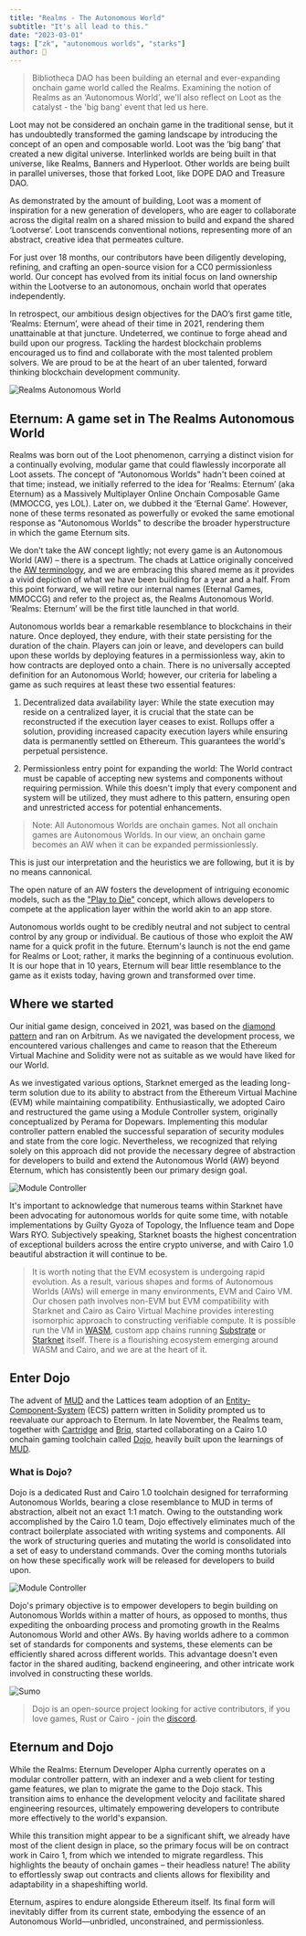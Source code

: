 ```yaml
---
title: "Realms - The Autonomous World"
subtitle: "It's all lead to this."
date: "2023-03-01"
tags: ["zk", "autonomous worlds", "starks"]
author: 🍞
---
```


> Bibliotheca DAO has been building an eternal and ever-expanding onchain game world called the Realms. Examining the notion of Realms as an ‘Autonomous World’, we'll also reflect on Loot as the catalyst - the 'big bang' event that led us here.

Loot may not be considered an onchain game in the traditional sense, but it has undoubtedly transformed the gaming landscape by introducing the concept of an open and composable world. Loot was the ‘big bang’ that created a new digital universe. Interlinked worlds are being built in that universe, like Realms, Banners and Hyperloot. Other worlds are being built in parallel universes, those that forked Loot, like DOPE DAO and Treasure DAO.

As demonstrated by the amount of building, Loot was a moment of inspiration for a new generation of developers, who are eager to collaborate across the digital realm on a shared mission to build and expand the shared ‘Lootverse’. Loot transcends conventional notions, representing more of an abstract, creative idea that permeates culture.

For just over 18 months, our contributors have been diligently developing, refining, and crafting an open-source vision for a CC0 permissionless world. Our concept has evolved from its initial focus on land ownership within the Lootverse to an autonomous, onchain world that operates independently.

In retrospect, our ambitious design objectives for the DAO’s first game title, ‘Realms: Eternum’, were ahead of their time in 2021, rendering them unattainable at that juncture. Undeterred, we continue to forge ahead and build upon our progress. Tackling the hardest blockchain problems encouraged us to find and collaborate with the most talented problem solvers. We are proud to be at the heart of an uber talented, forward thinking blockchain development community.

![Realms Autonomous World](/images/raw.png)

## Eternum: A game set in The Realms Autonomous World

Realms was born out of the Loot phenomenon, carrying a distinct vision for a continually evolving, modular game that could flawlessly incorporate all Loot assets. The concept of "Autonomous Worlds" hadn't been coined at that time; instead, we initially referred to the idea for ‘Realms: Eternum’ (aka Eternum) as a Massively Multiplayer Online Onchain Composable Game (MMOCCG, yes LOL). Later on, we dubbed it the ‘Eternal Game’. However, none of these terms resonated as powerfully or evoked the same emotional response as "Autonomous Worlds" to describe the broader hyperstructure in which the game Eternum sits.

We don't take the AW concept lightly; not every game is an Autonomous World (AW) – there is a spectrum. The chads at Lattice originally conceived the [AW terminology](https://0xparc.org/blog/autonomous-worlds), and we are embracing this shared meme as it provides a vivid depiction of what we have been building for a year and a half. From this point forward, we will retire our internal names (Eternal Games, MMOCCG) and refer to the project as, the Realms Autonomous World. ‘Realms: Eternum’ will be the first title launched in that world.

Autonomous worlds bear a remarkable resemblance to blockchains in their nature. Once deployed, they endure, with their state persisting for the duration of the chain. Players can join or leave, and developers can build upon these worlds by deploying features in a permissionless way, akin to how contracts are deployed onto a chain. There is no universally accepted definition for an Autonomous World; however, our criteria for labeling a game as such requires at least these two essential features:

1. Decentralized data availability layer: While the state execution may reside on a centralized layer, it is crucial that the state can be reconstructed if the execution layer ceases to exist. Rollups offer a solution, providing increased capacity execution layers while ensuring data is permanently settled on Ethereum. This guarantees the world's perpetual persistence.

2. Permissionless entry point for expanding the world: The World contract must be capable of accepting new systems and components without requiring permission. While this doesn't imply that every component and system will be utilized, they must adhere to this pattern, ensuring open and unrestricted access for potential enhancements.

> Note: All Autonomous Worlds are onchain games. Not all onchain games are Autonomous Worlds. In our view, an onchain game becomes an AW when it can be expanded permissionlessly.

This is just our interpretation and the heuristics we are following, but it is by no means cannonical.

The open nature of an AW fosters the development of intriguing economic models, such as the ["Play to Die"](https://loaf.coffee/posts/economic-hyperstructures) concept, which allows developers to compete at the application layer within the world akin to an app store.

Autonomous worlds ought to be credibly neutral and not subject to central control by any group or individual. Be cautious of those who exploit the AW name for a quick profit in the future. Eternum's launch is not the end game for Realms or Loot; rather, it marks the beginning of a continuous evolution. It is our hope that in 10 years, Eternum will bear little resemblance to the game as it exists today, having grown and transformed over time.

## Where we started

Our initial game design, conceived in 2021, was based on the [diamond pattern](https://eips.ethereum.org/EIPS/eip-2535) and ran on Arbitrum. As we navigated the development process, we encountered various challenges and came to reason that the Ethereum Virtual Machine and Solidity were not as suitable as we would have liked for our World.

As we investigated various options, Starknet emerged as the leading long-term solution due to its ability to abstract from the Ethereum Virtual Machine (EVM) while maintaining compatibility. Enthusiastically, we adopted Cairo and restructured the game using a Module Controller system, originally conceptualized by Perama for Dopewars. Implementing this modular controller pattern enabled the successful separation of security modules and state from the core logic. Nevertheless, we recognized that relying solely on this approach did not provide the necessary degree of abstraction for developers to build and extend the Autonomous World (AW) beyond Eternum, which has consistently been our primary design goal.

![Module Controller](/images/MC.png)

It's important to acknowledge that numerous teams within Starknet have been advocating for autonomous worlds for quite some time, with notable implementations by Guilty Gyoza of Topology, the Influence team and Dope Wars RYO. Subjectively speaking, Starknet boasts the highest concentration of exceptional builders across the entire crypto universe, and with Cairo 1.0 beautiful abstraction it will continue to be.

> It is worth noting that the EVM ecosystem is undergoing rapid evolution. As a result, various shapes and forms of Autonomous Worlds (AWs) will emerge in many environments, EVM and Cairo VM. Our chosen path involves non-EVM but EVM compatibility with Starknet and Cairo as Cairo Virtual Machine provides interesting isomorphic approach to constructing verifiable compute. It is possible run the VM in [WASM](https://github.com/lambdaclass/cairo-rs#webassembly-demo), custom app chains running [Substrate](https://github.com/keep-starknet-strange/madara) or [Starknet](https://www.starknet.io/en) itself. There is a flourishing ecosystem emerging around WASM and Cairo, and we are at the heart of it.

## Enter Dojo

The advent of [MUD](https://mud.dev/) and the Lattices team adoption of an [Entity-Component-System](https://github.com/SanderMertens/ecs-faq) (ECS) pattern written in Solidity prompted us to reevaluate our approach to Eternum. In late November, the Realms team, together with [Cartridge](https://cartridge.gg/) and [Briq](https://briq.construction/), started collaborating on a Cairo 1.0 onchain gaming toolchain called [Dojo](https://github.com/dojoengine/dojo), heavily built upon the learnings of [MUD](https://mud.dev/).

### What is Dojo?

Dojo is a dedicated Rust and Cairo 1.0 toolchain designed for terraforming Autonomous Worlds, bearing a close resemblance to MUD in terms of abstraction, albeit not an exact 1:1 match. Owing to the outstanding work accomplished by the Cairo 1.0 team, Dojo effectively eliminates much of the contract boilerplate associated with writing systems and components. All the work of structuring queries and mutating the world is consolidated into a set of easy to understand commands. Over the coming months tutorials on how these specifically work will be released for developers to build upon.

![Module Controller](/images/ECS.png)

Dojo's primary objective is to empower developers to begin building on Autonomous Worlds within a matter of hours, as opposed to months, thus expediting the onboarding process and promoting growth in the Realms Autonomous World and other AWs. By having worlds adhere to a common set of standards for components and systems, these elements can be efficiently shared across different worlds. This advantage doesn't even factor in the shared auditing, backend engineering, and other intricate work involved in constructing these worlds.

![Sumo](/images/sumo.png)

> Dojo is an open-source project looking for active contributors, if you love games, Rust or Cairo - join the [discord](https://discord.gg/GFfYbRuXtZ).

## Eternum and Dojo

While the Realms: Eternum Developer Alpha currently operates on a modular controller pattern, with an indexer and a web client for testing game features, we plan to migrate the game to the Dojo stack. This transition aims to enhance the development velocity and facilitate shared engineering resources, ultimately empowering developers to contribute more effectively to the world's expansion.

While this transition might appear to be a significant shift, we already have most of the client design in place, so the primary focus will be on contract work in Cairo 1, from which we intended to migrate regardless. This highlights the beauty of onchain games – their headless nature! The ability to effortlessly swap out contracts and clients allows for flexibility and adaptability in a shapeshifting world.

Eternum, aspires to endure alongside Ethereum itself. Its final form will inevitably differ from its current state, embodying the essence of an Autonomous World—unbridled, unconstrained, and permissionless.
